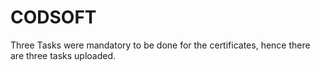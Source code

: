 # CODSOFT

Three Tasks were mandatory to be done for the certificates, hence there are three tasks uploaded.
